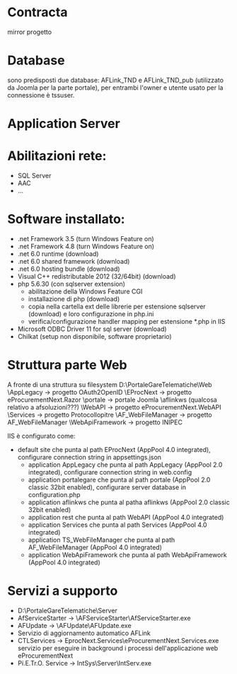 # Contracta
mirror progetto

# Database
sono predisposti due database: AFLink_TND e AFLink_TND_pub (utilizzato da Joomla per la parte portale), per entrambi l'owner e utente usato per la connessione è tssuser.

# Application Server
# Abilitazioni rete:
- SQL Server
- AAC
- …
  
# Software installato:
- .net Framework 3.5 (turn Windows Feature on)
- .net Framework 4.8 (turn Windows Feature on)
- .net 6.0 runtime (download)
- .net 6.0 shared framework (download)
- .net 6.0 hosting bundle (download)
- Visual C++ redistributable 2012 (32/64bit) (download)
- php 5.6.30 (con sqlserver extension)
  - abilitazione della Windows Feature CGI
  - installazione di php (download)
  - copia nella cartella ext delle librerie per estensione sqlserver (download) e loro configurazione in php.ini
  - verifica/configurazione handler mapping per estensione *.php in IIS
- Microsoft ODBC Driver 11 for sql server (download)
- Chilkat (setup non disponibile, software proprietario)

# Struttura parte Web
A fronte di una struttura su filesystem
D:\PortaleGareTelematiche\Web
	\AppLegacy → progetto OAuth2OpenID
	\EProcNext → progetto eProcurementNext.Razor
	\portale → portale Joomla
	\aflinkws (qualcosa relativo a afsoluzioni???)
	\WebAPI → progetto eProcurementNext.WebAPI
	\Services → progetto Protocollopitre
	\AF_WebFileManager → progetto AF_WebFileManager
	\WebApiFramework → progetto INIPEC

IIS è configurato come:
- default site che punta al path EProcNext (AppPool 4.0 integrated), configurare connection string in appsettings.json
  - application AppLegacy che punta al path AppLegacy (AppPool 2.0 integrated), configurare connection string in web.config
  - application portalegare che punta al path portale (AppPool 2.0 classic 32bit enabled), configurare server database in configuration.php
  - application aflinkws che punta al patha aflinkws (AppPool 2.0 classic 32bit enabled)
  - application rest che punta al path WebAPI (AppPool 4.0 integrated)
  - application Services che punta al path Services (AppPool 4.0 integrated)
  - application TS_WebFileManager che punta al path AF_WebFileManager (AppPool 4.0 integrated)
  - application WebApiFramework che punta al path WebApiFramework (AppPool 4.0 integrated)

# Servizi a supporto
- D:\PortaleGareTelematiche\Server
- AfServiceStarter → \AFServiceStarter\AfServiceStarter.exe
- AFUpdate → \AFUpdate\AFUpdate.exe
- Servizio di aggiornamento automatico AFLink
- CTLServices → EprocNext.Services\eProcurementNext.Services.exe
  servizio per eseguire in background i processi dell'applicazione web eProcurementNext
- Pi.E.Tr.O. Service → IntSys\Server\IntServ.exe
